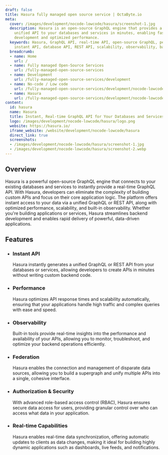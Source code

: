 ```yaml
---
draft: false
title: Hasura fully managed open source service | OctaByte.io
meta:
  cover: /images/development/nocode-lowcode/hasura/screenshot-1.jpg
  description: Hasura is an open-source GraphQL engine that provides a real-time,
    unified API to your databases and services in minutes, enabling faster application
    development and optimized performance.
  keywords: Hasura, GraphQL API, real-time API, open-source GraphQL, performance optimization,
    instant API, database API, REST API, scalability, observability, backend development
  breadcrumb:
  - name: Home
    url: /
  - name: Fully managed Open-Source Services
    url: /fully-managed-open-source-services
  - name: Development
    url: /fully-managed-open-source-services/development
  - name: No-code / Low code
    url: /fully-managed-open-source-services/development/nocode-lowcode
  - name: Hasura
    url: /fully-managed-open-source-services/development/nocode-lowcode/hasura
content:
  id: hasura
  name: Hasura
  title: Instant, Real-time GraphQL API for Your Databases and Services
  logo: /images/development/nocode-lowcode/hasura/logo.png
  website: https://hasura.io/
  iframe_website: /website/development/nocode-lowcode/hasura
  direct_link: true
  screenshots:
  - /images/development/nocode-lowcode/hasura/screenshot-1.jpg
  - /images/development/nocode-lowcode/hasura/screenshot-2.webp
---
```


## Overview

Hasura is a powerful open-source GraphQL engine that connects to your existing databases and services to instantly provide a real-time GraphQL API. With Hasura, developers can eliminate the complexity of building custom APIs and focus on their core application logic. The platform offers instant access to your data via a unified GraphQL or REST API, along with optimized performance, scalability, and built-in observability. Whether you're building applications or services, Hasura streamlines backend development and enables rapid delivery of powerful, data-driven applications.

## Features

- ### Instant API

  Hasura instantly generates a unified GraphQL or REST API from your databases or services, allowing developers to create APIs in minutes without writing custom backend code.

- ### Performance

  Hasura optimizes API response times and scalability automatically, ensuring that your applications handle high traffic and complex queries with ease and speed.

- ### Observability

  Built-in tools provide real-time insights into the performance and availability of your APIs, allowing you to monitor, troubleshoot, and optimize your backend operations efficiently.

- ### Federation

  Hasura enables the connection and management of disparate data sources, allowing you to build a supergraph and unify multiple APIs into a single, cohesive interface.

- ### Authorization & Security

  With advanced role-based access control (RBAC), Hasura ensures secure data access for users, providing granular control over who can access what data in your application.

- ### Real-time Capabilities

  Hasura enables real-time data synchronization, offering automatic updates to clients as data changes, making it ideal for building highly dynamic applications such as dashboards, live feeds, and notifications.